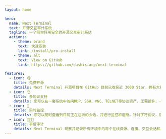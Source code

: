```yaml
---
layout: home

hero:
  name: Next Terminal
  text: 开源交互审计系统
  tagline: 一个简单好用安全的开源交互审计系统
  actions:
    - theme: brand
      text: 快速安装
      link: /install/pro-install
    - theme: alt
      text: View on GitHub
      link: https://github.com/dushixiang/next-terminal

features:
  - icon: 😋
    title: 免费开源
    details: Next Terminal 开源项目在 GitHub 目前已收获近 3000 Star，拥有大量用户，因此您可以绝对相信 Next Terminal 的稳定性。
  - icon: 👌
    title: 多协议支持
    details: 您可以在一套系统中访问RDP、SSH、VNC、TELNET等协议资产，无需插件，一个浏览器即可。
  - icon: 👀
    title: 实时监控
    details: 您可以随时查看到目前正在活跃的会话，并进行监控和阻断。针对字符协议，您甚至可以限制禁止某些命令的执行和记录。
  - icon: 🧑🏼‍💻
    title: 事后审计
    details: Next Terminal 观察并记录所有环境中的每个在线资源、连接、交互会话和其他安全事件。这些事件被记录在结构化的审计日志中，便于查看正在发生的事情和责任人。
---
```

